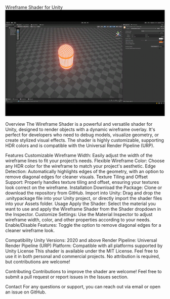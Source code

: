 Wireframe Shader for Unity
![Wireframe Shader Preview](Assets/Wire_Frame.gif)

Overview
The Wireframe Shader is a powerful and versatile shader for Unity, designed to render objects with a dynamic wireframe overlay. It's perfect for developers who need to debug models, visualize geometry, or create stylized visual effects. The shader is highly customizable, supporting HDR colors and is compatible with the Universal Render Pipeline (URP).

Features
Customizable Wireframe Width: Easily adjust the width of the wireframe lines to fit your project’s needs.
Flexible Wireframe Color: Choose any HDR color for the wireframe to match your project's aesthetic.
Edge Detection: Automatically highlights edges of the geometry, with an option to remove diagonal edges for cleaner visuals.
Texture Tiling and Offset Support: Properly handles texture tiling and offset, ensuring your textures look correct on the wireframe.
Installation
Download the Package: Clone or download the repository from GitHub.
Import into Unity: Drag and drop the .unitypackage file into your Unity project, or directly import the shader files into your Assets folder.
Usage
Apply the Shader: Select the material you want to use and apply the Wireframe Shader from the Shader dropdown in the Inspector.
Customize Settings: Use the Material Inspector to adjust wireframe width, color, and other properties according to your needs.
Enable/Disable Features: Toggle the option to remove diagonal edges for a cleaner wireframe look.

Compatibility
Unity Versions: 2020 and above
Render Pipeline: Universal Render Pipeline (URP)
Platform: Compatible with all platforms supported by Unity
License
This shader is available under the MIT License. Feel free to use it in both personal and commercial projects. No attribution is required, but contributions are welcome!

Contributing
Contributions to improve the shader are welcome! Feel free to submit a pull request or report issues in the Issues section.

Contact
For any questions or support, you can reach out via email or open an issue on GitHub.
